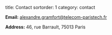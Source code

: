 title: Contact
sortorder: 1
category: contact

**Email:** [alexandre.gramfort@telecom-paristech.fr](mailto:alexandre.gramfort@telecom-paristech.fr)

**Address:** 46, rue Barrault, 75013 Paris

